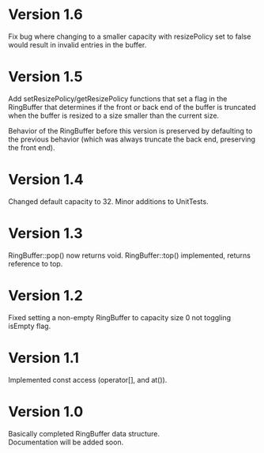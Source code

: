 # Version 1.6

Fix bug where changing to a smaller capacity with resizePolicy set to false
would result in invalid entries in the buffer.

# Version 1.5

Add setResizePolicy/getResizePolicy functions that set a flag in the RingBuffer
that determines if the front or back end of the buffer is truncated when the
buffer is resized to a size smaller than the current size.

Behavior of the RingBuffer before this version is preserved by defaulting to the
previous behavior (which was always truncate the back end, preserving the front
end).

# Version 1.4

Changed default capacity to 32.
Minor additions to UnitTests.

# Version 1.3

RingBuffer::pop() now returns void.
RingBuffer::top() implemented, returns reference to top.

# Version 1.2

Fixed setting a non-empty RingBuffer to capacity size 0 not toggling 
isEmpty flag.

# Version 1.1

Implemented const access (operator[], and at()).

# Version 1.0

Basically completed RingBuffer data structure.  
Documentation will be added soon.

